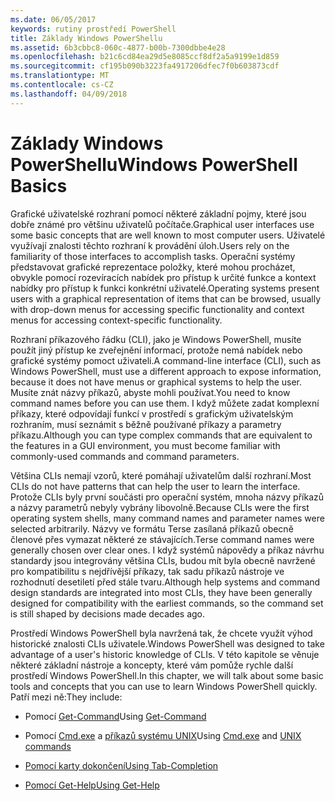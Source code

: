 ```yaml
---
ms.date: 06/05/2017
keywords: rutiny prostředí PowerShell
title: Základy Windows PowerShellu
ms.assetid: 6b3cbbc8-060c-4877-b00b-7300dbbe4e28
ms.openlocfilehash: b21c6cd84ea29d5e8085ccf8df2a5a9199e1d859
ms.sourcegitcommit: cf195b090b3223fa4917206dfec7f0b603873cdf
ms.translationtype: MT
ms.contentlocale: cs-CZ
ms.lasthandoff: 04/09/2018
---
```

# <a name="windows-powershell-basics"></a><span data-ttu-id="02373-103">Základy Windows PowerShellu</span><span class="sxs-lookup"><span data-stu-id="02373-103">Windows PowerShell Basics</span></span>
<span data-ttu-id="02373-104">Grafické uživatelské rozhraní pomocí některé základní pojmy, které jsou dobře známé pro většinu uživatelů počítače.</span><span class="sxs-lookup"><span data-stu-id="02373-104">Graphical user interfaces use some basic concepts that are well known to most computer users.</span></span> <span data-ttu-id="02373-105">Uživatelé využívají znalosti těchto rozhraní k provádění úloh.</span><span class="sxs-lookup"><span data-stu-id="02373-105">Users rely on the familiarity of those interfaces to accomplish tasks.</span></span> <span data-ttu-id="02373-106">Operační systémy představovat grafické reprezentace položky, které mohou procházet, obvykle pomocí rozevíracích nabídek pro přístup k určité funkce a kontext nabídky pro přístup k funkci konkrétní uživatelé.</span><span class="sxs-lookup"><span data-stu-id="02373-106">Operating systems present users with a graphical representation of items that can be browsed, usually with drop-down menus for accessing specific functionality and context menus for accessing context-specific functionality.</span></span>

<span data-ttu-id="02373-107">Rozhraní příkazového řádku (CLI), jako je Windows PowerShell, musíte použít jiný přístup ke zveřejnění informací, protože nemá nabídek nebo grafické systémy pomoct uživateli.</span><span class="sxs-lookup"><span data-stu-id="02373-107">A command-line interface (CLI), such as Windows PowerShell, must use a different approach to expose information, because it does not have menus or graphical systems to help the user.</span></span> <span data-ttu-id="02373-108">Musíte znát názvy příkazů, abyste mohli používat.</span><span class="sxs-lookup"><span data-stu-id="02373-108">You need to know command names before you can use them.</span></span> <span data-ttu-id="02373-109">I když můžete zadat komplexní příkazy, které odpovídají funkcí v prostředí s grafickým uživatelským rozhraním, musí seznámit s běžně používané příkazy a parametry příkazu.</span><span class="sxs-lookup"><span data-stu-id="02373-109">Although you can type complex commands that are equivalent to the features in a GUI environment, you must become familiar with commonly-used commands and command parameters.</span></span>

<span data-ttu-id="02373-110">Většina CLIs nemají vzorů, které pomáhají uživatelům další rozhraní.</span><span class="sxs-lookup"><span data-stu-id="02373-110">Most CLIs do not have patterns that can help the user to learn the interface.</span></span> <span data-ttu-id="02373-111">Protože CLIs byly první součásti pro operační systém, mnoha názvy příkazů a názvy parametrů nebyly vybrány libovolně.</span><span class="sxs-lookup"><span data-stu-id="02373-111">Because CLIs were the first operating system shells, many command names and parameter names were selected arbitrarily.</span></span> <span data-ttu-id="02373-112">Názvy ve formátu Terse zasílaná příkazů obecně členové přes vymazat některé ze stávajících.</span><span class="sxs-lookup"><span data-stu-id="02373-112">Terse command names were generally chosen over clear ones.</span></span> <span data-ttu-id="02373-113">I když systémů nápovědy a příkaz návrhu standardy jsou integrovány většina CLIs, budou mít byla obecně navržené pro kompatibilitu s nejdřívější příkazy, tak sadu příkazů nástroje ve rozhodnutí desetiletí před stále tvaru.</span><span class="sxs-lookup"><span data-stu-id="02373-113">Although help systems and command design standards are integrated into most CLIs, they have been generally designed for compatibility with the earliest commands, so the command set is still shaped by decisions made decades ago.</span></span>

<span data-ttu-id="02373-114">Prostředí Windows PowerShell byla navržená tak, že chcete využít výhod historické znalosti CLIs uživatele.</span><span class="sxs-lookup"><span data-stu-id="02373-114">Windows PowerShell was designed to take advantage of a user's historic knowledge of CLIs.</span></span> <span data-ttu-id="02373-115">V této kapitole se věnuje některé základní nástroje a koncepty, které vám pomůže rychle další prostředí Windows PowerShell.</span><span class="sxs-lookup"><span data-stu-id="02373-115">In this chapter, we will talk about some basic tools and concepts that you can use to learn Windows PowerShell quickly.</span></span> <span data-ttu-id="02373-116">Patří mezi ně:</span><span class="sxs-lookup"><span data-stu-id="02373-116">They include:</span></span>

- <span data-ttu-id="02373-117">Pomocí [Get-Command](/powershell/module/Microsoft.PowerShell.Core/get-command)</span><span class="sxs-lookup"><span data-stu-id="02373-117">Using [Get-Command](/powershell/module/Microsoft.PowerShell.Core/get-command)</span></span>

- <span data-ttu-id="02373-118">Pomocí [Cmd.exe](/windows-server/administration/windows-commands/cmd) a [příkazů systému UNIX](/windows/wsl/reference)</span><span class="sxs-lookup"><span data-stu-id="02373-118">Using [Cmd.exe](/windows-server/administration/windows-commands/cmd) and [UNIX commands](/windows/wsl/reference)</span></span>

- [<span data-ttu-id="02373-119">Pomocí karty dokončení</span><span class="sxs-lookup"><span data-stu-id="02373-119">Using Tab-Completion</span></span>](../../core-powershell/console/using-tab-expansion.md)

- [<span data-ttu-id="02373-120">Pomocí Get-Help</span><span class="sxs-lookup"><span data-stu-id="02373-120">Using Get-Help</span></span>](./getting-detailed-help-information.md)